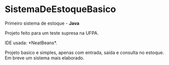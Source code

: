 # SistemaDeEstoqueBasico
 Primeiro sistema de estoque - **Java**
 <p> Projeto feito para um teste supresa na UFPA. <p>
 <p> IDE usada: *NeatBeans*. <p>
 <p> Projeto basico e simples, apenas com entrada, saida e consulta no estoque. Em breve um sistema mais elaborado.
